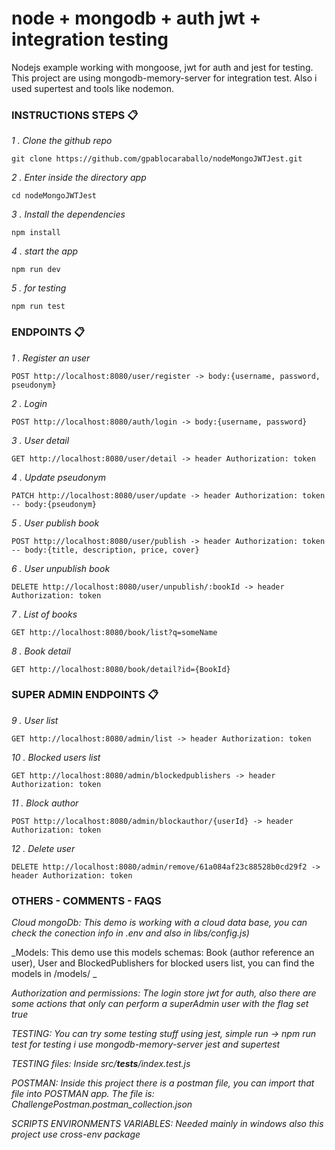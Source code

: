 # node + mongodb + auth jwt + integration testing
Nodejs example working with mongoose, jwt for auth and jest for testing. 
This project are using mongodb-memory-server for integration test. 
Also i used supertest and tools like nodemon.

### INSTRUCTIONS STEPS 📋

_1 . Clone the github repo_

```
git clone https://github.com/gpablocaraballo/nodeMongoJWTJest.git
```

_2 . Enter inside the directory app_

```
cd nodeMongoJWTJest
```

_3 . Install the dependencies_

```
npm install
```

_4 . start the app_

```
npm run dev
``` 

_5 . for testing_

```
npm run test
``` 

### ENDPOINTS 📋

_1 . Register an user_

```
POST http://localhost:8080/user/register -> body:{username, password, pseudonym}
```

_2 . Login_

```
POST http://localhost:8080/auth/login -> body:{username, password}
```

_3 . User detail_

```
GET http://localhost:8080/user/detail -> header Authorization: token
```

_4 . Update pseudonym_

```
PATCH http://localhost:8080/user/update -> header Authorization: token -- body:{pseudonym}
``` 

_5 . User publish book_

```
POST http://localhost:8080/user/publish -> header Authorization: token -- body:{title, description, price, cover}
``` 

_6 . User unpublish book_

```
DELETE http://localhost:8080/user/unpublish/:bookId -> header Authorization: token
``` 

_7 . List of books_

```
GET http://localhost:8080/book/list?q=someName
``` 

_8 . Book detail_

```
GET http://localhost:8080/book/detail?id={BookId}
``` 

### SUPER ADMIN ENDPOINTS 📋

_9 . User list_

```
GET http://localhost:8080/admin/list -> header Authorization: token
``` 

_10 . Blocked users list_

```
GET http://localhost:8080/admin/blockedpublishers -> header Authorization: token
``` 

_11 . Block author_

```
POST http://localhost:8080/admin/blockauthor/{userId} -> header Authorization: token
``` 

_12 . Delete user_

```
DELETE http://localhost:8080/admin/remove/61a084af23c88528b0cd29f2 -> header Authorization: token
``` 

### OTHERS - COMMENTS - FAQS

_Cloud mongoDb: This demo is working with a cloud data base, you can check the conection info in .env 
and also in libs/config.js)_

_Models: This demo use this models schemas: Book (author reference an user), User and BlockedPublishers for blocked users list, you can find the models in /models/ _

_Authorization and permissions: The login store jwt for auth, also there are some actions that only can perform a superAdmin user with the flag set true_

_TESTING: You can try some testing stuff using jest, simple run -> npm run test for testing i use mongodb-memory-server jest and  supertest_

_TESTING files: Inside src/__tests__/index.test.js_

_POSTMAN: Inside this project there is a postman file, you can import that file into POSTMAN app.
The file is: ChallengePostman.postman_collection.json_

_SCRIPTS ENVIRONMENTS VARIABLES: Needed mainly in windows also this project use cross-env package_